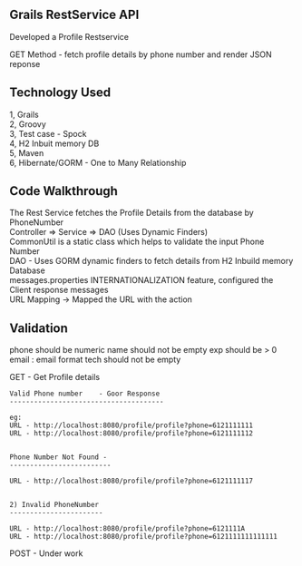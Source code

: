 Grails RestService API
-----------------------------

Developed a Profile Restservice 

GET Method -  fetch profile details by phone number and render JSON reponse


Technology Used
----------------

 1, Grails <br>
 2, Groovy <br>
 3, Test case - Spock <br>
 4, H2 Inbuit memory DB <br>
 5, Maven <br>
 6, Hibernate/GORM - One to Many Relationship <br>
 

Code Walkthrough
-----------------

The Rest Service fetches the Profile Details from the database by PhoneNumber <br>
Controller => Service => DAO (Uses Dynamic Finders) <br>
CommonUtil is a static class which helps to validate the input Phone Number<br>
DAO - Uses GORM dynamic finders to fetch details from H2 Inbuild memory Database<br>
messages.properties INTERNATIONALIZATION feature, configured the Client response messages <br>
URL Mapping -> Mapped the URL with the action<br>

Validation
------------------------------------

phone should be numeric 
name should not be empty
exp should be > 0
email : email format
tech should not be empty

GET   - Get Profile details <br>

	Valid Phone number    - Goor Response 
	--------------------------------------

	eg: 
	URL - http://localhost:8080/profile/profile?phone=6121111111  
	URL - http://localhost:8080/profile/profile?phone=6121111112


	Phone Number Not Found - 
	-------------------------

	URL - http://localhost:8080/profile/profile?phone=6121111117


 	2) Invalid PhoneNumber 
	-----------------------

	URL - http://localhost:8080/profile/profile?phone=6121111A
	URL - http://localhost:8080/profile/profile?phone=6121111111111111


POST - Under work 
